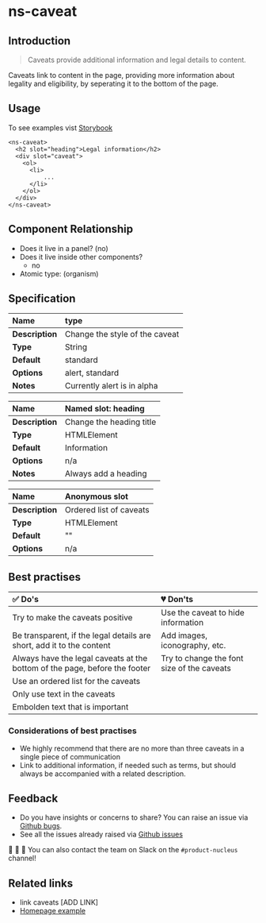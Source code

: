 # ns-caveat

## Introduction

> Caveats provide additional information and legal details to content.

Caveats link to content in the page, providing more information about legality and eligibility, by seperating it to the bottom of the page.

## Usage

To see examples vist [Storybook](https://nucleus.bgdigital.xyz/demo/index.html?path=/story/ns-caveat--caveat)

```markup
<ns-caveat>
  <h2 slot="heading">Legal information</h2>
  <div slot="caveat">
    <ol>
      <li>
          ...
      </li>
    </ol>
  </div>
</ns-caveat>
```

## Component Relationship

* Does it live in a panel? \(no\)
* Does it live inside other components?
  * no
* Atomic type: \(organism\)

## Specification

| **Name** | type |
| :--- | :--- |
| **Description** | Change the style of the caveat |
| **Type** | String |
| **Default** | standard |
| **Options** | alert, standard |
| **Notes** | Currently alert is in alpha |

| **Name** | Named slot: heading |
| :--- | :--- |
| **Description** | Change the heading title |
| **Type** | HTMLElement |
| **Default** | Information |
| **Options** | n/a |
| **Notes** | Always add a heading |

| **Name** | Anonymous slot |
| :--- | :--- |
| **Description** | Ordered list of caveats |
| **Type** | HTMLElement |
| **Default** | "" |
| **Options** | n/a |

## Best practises

| ✅ Do's | 💔 Don'ts |
| :--- | :--- |
| Try to make the caveats positive | Use the caveat to hide information |
| Be transparent, if the legal details are short, add it to the content | Add images, iconography, etc. |
| Always have the legal caveats at the bottom of the page, before the footer | Try to change the font size of the caveats |
| Use an ordered list for the caveats |  |
| Only use text in the caveats |  |
| Embolden text that is important |  |

### Considerations of best practises

* We highly recommend that there are no more than three caveats in a single piece of communication 
* Link to additional information, if needed such as terms, but should always be accompanied with a related description.

## Feedback

* Do you have insights or concerns to share? You can raise an issue via [Github bugs](https://github.com/ConnectedHomes/nucleus/issues/new?assignees=&labels=Bug&template=a--bug-report.md&title=[bug]%20[ns-caveat]).
* See all the issues already raised via [Github issues](https://github.com/connectedHomes/nucleus/issues?utf8=%E2%9C%93&q=is%3Aopen+is%3Aissue+label%3ABug+[ns-caveat])

💩 🎉 🦄 You can also contact the team on Slack on the `#product-nucleus` channel!

## Related links

* link caveats \[ADD LINK\]
* [Homepage example](https://nucleus.bgdigital.xyz/demo/index.html?path=/story/playground-homepage--2019-01)

